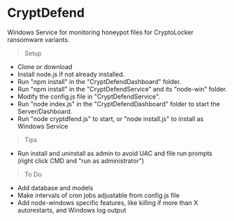 # CryptDefend
Windows Service for monitoring honeypot files for CryptoLocker ransomware variants.

> Setup
* Clone or download
* Install node.js if not already installed.
* Run "npm install" in the "CryptDefendDashboard" folder.
* Run "npm install" in the "CryptDefendService" and its "node-win" folder.
* Modify the config.js file in "CryptDefendService".
* Run "node index.js" in the "CryptDefendDashboard" folder to start the Server/Dashboard.
* Run "node  cryptdfend.js" to start, or "node install.js" to install as Windows Service

> Tips
* Run install and uninstall as admin to avoid UAC and file run prompts (right click CMD and "run as administrator")

> To Do
* Add database and models
* Make intervals of cron jobs adjustable from config.js file
* Add node-windows specific features, like killing if more than X autorestarts, and Windows log output
